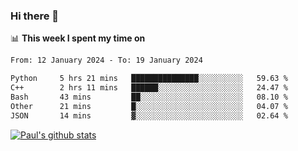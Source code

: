 ### Hi there 👋

📊 **This week I spent my time on**
<!--START_SECTION:waka-->

```txt
From: 12 January 2024 - To: 19 January 2024

Python     5 hrs 21 mins   ███████████████░░░░░░░░░░   59.63 %
C++        2 hrs 11 mins   ██████░░░░░░░░░░░░░░░░░░░   24.47 %
Bash       43 mins         ██░░░░░░░░░░░░░░░░░░░░░░░   08.10 %
Other      21 mins         █░░░░░░░░░░░░░░░░░░░░░░░░   04.07 %
JSON       14 mins         ▓░░░░░░░░░░░░░░░░░░░░░░░░   02.64 %
```

<!--END_SECTION:waka-->


[![Paul's github stats](https://github-readme-stats.vercel.app/api?username=mickeyouyou&theme=dracula&show_icons=true)](https://github.com/anuraghazra/github-readme-stats)
